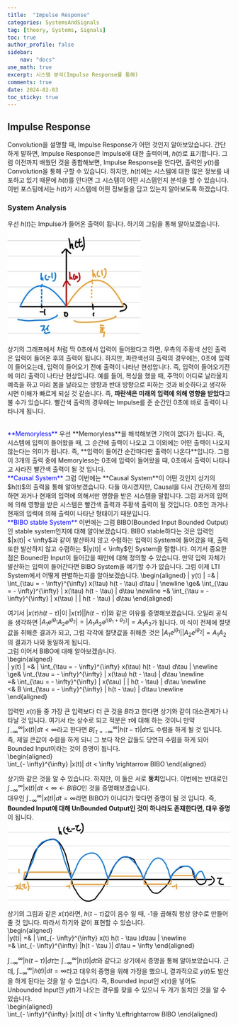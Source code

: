 ```yaml
---
title:  "Impulse Response"
categories: SystemsAndSignals
tag: [theory, Systems, Signals]
toc: true
author_profile: false
sidebar:
    nav: "docs"
use_math: true
excerpt: 시스템 분석(Impulse Response를 통해)
comments: true
date: 2024-02-03
toc_sticky: true
---
```


## Impulse Response
Convolution을 설명할 때, Impulse Response가 어떤 것인지 알아보았습니다. 간단하게 말하면, Impulse Response은 Impulse에 대한 출력이며, $h(t)$로 표기합니다. 그럼 이전까지 배웠던 것을 종합해보면, Impulse Response을 안다면, 출력인 $y(t)$를 Convolution을 통해 구할 수 있습니다. 하지만, $h(t)$에는 시스템에 대한 많은 정보를 내포하고 있기 때문에 $h(t)$를 안다면 그 시스템이 어떤 시스템인지 분석을 할 수 있습니다. 이번 포스팅에서는 $h(t)$가 시스템에 어떤 정보들을 담고 있는지 알아보도록 하겠습니다.   
### System Analysis
우선 $h(t)$는 Impulse가 들어온 출력이 됩니다. 하기의 그림을 통해 알아보겠습니다.   
<img src="../../../assets/images/Signals&Systems/2024-02-03-Impulse Response/Impulse Response Analysis 1.jpg" alt="Impulse Response Analysis 1" style="zoom:80%;" />    
상기의 그래프에서 처럼 딱 0초에서 입력이 들어왔다고 하면, 우측의 주황색 선인 출력은 입력이 들어온 후의 출력이 됩니다. 하지만, 파란색선의 출력의 경우에는, 0초에 입력이 들어오는데, 입력이 들어오기 전에 출력이 나타난 현성압니다. 즉, 입력이 들어오기전에 미리 출력이 나타난 현상입니다. 예를 들어, 복싱을 했을 때, 주먹이 어디로 날라올지 예측을 하고 미리 몸을 날라오는 방향과 반대 방향으로 피하는 것과 비슷하다고 생각하시면 이해가 빠르게 되실 것 같습니다. 즉, **파란색은 미래의 입력에 의해 영향을 받았다**고 불 수가 있습니다. 빨간색 출력의 경우에는 Impulse를 준 순간인 0초에 바로 출력이 나타나게 됩니다. 

<br>
<span style='color:blue'>**Memoryless**</span>   
우선 **Memoryless**을 해석해보면 기억이 없다가 됩니다. 즉, 시스템에 입력이 들어왔을 때, 그 순간에 출력이 나오고 그 이외에는 어떤 출력이 나오지 않는다는 의미가 됩니다. 즉, **입력이 들어간 순간마다만 출력이 나온다**입니다.   
그럼 이 3개의 출력 중에 Memoryless는 0초에 입력이 들어왔을 때, 0초에서 출력이 나타나고 사라진  빨간색 출력이 될 것 입니다.   
<br>
<span style='color:blue'>**Causal System**</span>   
그럼 이번에는 **Causal System**이 어떤 것인지 상기의 $h(t)$의 출력을 통해 알아보겠습니다. 다들 아시겠지만, Causal을 다시 간단하게 정의하면 과거나 현재의 입력에 의해서만 영향을 받은 시스템을 말합니다. 그럼 과거의 입력에 의해 영향을 받은 시스템은 빨간색 출력과 주황색 출력이 될 것입니다. 0초인 과거나 현재의 입력에 의해 출력이 나타난 형태이기 때문입니다.   
<br>
<span style='color:blue'>**BIBO stable System**</span>   
이번에는 그럼 BIBO(Bounded Input Bounded Output)인 stable system인지에 대해 알아보겠습니다. BIBO stable하다는 것은 입력인 $|x(t)| < \infty$과 같이 발산하지 않고 수렴하는 입력이 System에 들어갔을 때, 출력 또한 발산하지 않고 수렴하는 $|y(t)| < \infty$인 System을 말합니다. 여기서 중요한 점은 Bouned한 Input이 들어갔을 때만에 대해 정의할 수 있습니다. 만약 입력 자체가 발산하는 입력이 들어간다면 BIBO System을 얘기할 수가 없습니다. 그럼 이제 LTI System에서 어떻게 판별하는지를 알아보겠습니다.   
\begin{aligned}    
| y(t) | =& | \int_{\tau = - \infty}^{\infty} x(\tau) h(t - \tau) d\tau | \newline   
\ge& \int_{\tau = - \infty}^{\infty} | x(\tau) h(t - \tau) | d\tau \newline   
=& \int_{\tau = - \infty}^{\infty} | x(\tau) | | h(t - \tau) | d\tau
\end{aligned}   

여기서 $| x(\tau) h(t - \tau) |$이 $| x(\tau) | | h(t - \tau) |$와 같은 이유를 증명해보겠습니다. 오일러 공식을 생각하면 $|A_1e^{j \theta_1} A_2 e^{j \theta_2}| = |A_1 A_2 e^{j (\theta_1 + \theta_2)}| = A_1A_2$가 됩니다. 이 식이 전체에 절댓값을 취해준 결과가 되고, 그럼 각각에 절댓값을 취해준 것은 $|A_1e^{j \theta_1}| | A_2 e^{j \theta_2}| = A_1 A_2$의 결과가 나와 동일하게 됩니다.   
그럼 이어서 BIBO에 대해 알아보겠습니다.   
\begin{aligned}    
| y(t) | =& | \int_{\tau = - \infty}^{\infty} x(\tau) h(t - \tau) d\tau | \newline   
\ge& \int_{\tau = - \infty}^{\infty} | x(\tau) h(t - \tau) | d\tau \newline   
=& \int_{\tau = - \infty}^{\infty} | x(\tau) | | h(t - \tau) | d\tau \newline   
<& B \int_{\tau = - \infty}^{\infty} | h(t - \tau) | d\tau \newline   
\end{aligned}   

입력인 $x(t)$들 중 가장 큰 입력보다 더 큰 것을 $B$라고 한다면 상기와 같이 대소관계가 나타날 것 입니다. 여기서 $t$는 상수로 되고 적분은 $\tau$에 대해 하는 것이니 만약 $\int_{- \infty}^{\infty} |x(t)| dt < \infty$라고 한다면 $B \int_{\tau = - \infty}^{\infty} | h(t - \tau) | d\tau$도 수렴을 하게 될 것 입니다. 즉, 제일 큰값이 수렴을 하게 되니 그 보다 작은 값들도 당연히 수렴을 하게 되어 Bounded Input이라는 것이 증명이 됩니다.   
\begin{aligned}    
\int_{- \infty}^{\infty} |x(t)| dt < \infty \rightarrow BIBO
\end{aligned}   

상기와 같은 것을 알 수 있습니다. 하지만, 이 둘은 서로 **동치**입니다. 이번에는 반대로인 $\int_{- \infty}^{\infty} |x(t)| dt < \infty \leftarrow BIBO$인 것을 증명해보겠습니다.   
대우인 $\int_{- \infty}^{\infty} |x(t)| dt = \infty$라면 BIBO가 아니다가 맞다면 증명이 될 것 입니다. 즉, **Bounded Input에 대해 UnBounded Output인 것이 하나라도 존재한다면, 대우 증명**이 됩니다.   
<img src="../../../assets/images/Signals&Systems/2024-02-03-Impulse Response/BIBO System 1.jpg" alt="BIBO System 1" style="zoom:80%;" />    
상기의 그림과 같은 $x(\tau)$라면, $h(t- \tau)$값이 음수 일 때, -1을 곱해줘 항상 양수로 만들어 줄 것 입니다. 따라서 하기와 같이 표현할 수 있습니다.   
\begin{aligned}    
|y(t)| =& | \int_{- \infty}^{\infty} x(t) h(t - \tau )d\tau | \newline   
=& \int_{- \infty}^{\infty} |h(t - \tau )| d\tau = \infty
\end{aligned}   

$\int_{- \infty}^{\infty} |h(t - \tau )| d\tau$는 $\int_{- \infty}^{\infty} |h(t)| dt$와 같다고 상기에서 증명을 통해 알아보았습니다. 근데, $\int_{- \infty}^{\infty} |h(t)| dt = \infty$라고 대우의 증명을 위해 가정을 했으니, 결과적으로 $y(t)$도 발산을 하게 된다는 것을 알 수 있습니다. 즉, Bounded Input인 $x(\tau)$을 넣어도 Unbounded Input인 $y(t)$가 나오는 경우를 찾을 수 있으니 두 개가 동치인 것을 알 수 있습니다.   
\begin{aligned}    
\int_{- \infty}^{\infty} |x(t)| dt < \infty \Leftrightarrow BIBO
\end{aligned}   
